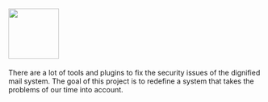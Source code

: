 # <img src="https://raw.githubusercontent.com/masinger/mv2/master/mv2Icon.png" width="100" />
There are a lot of tools and plugins to fix the security issues of the dignified mail system. The goal of this project is to redefine a system that takes the problems of our time into account.
